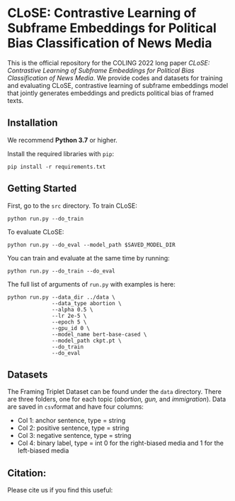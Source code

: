 # CLoSE: Contrastive Learning of Subframe Embeddings for Political Bias Classification of News Media

This is the official repository for the COLING 2022 long paper *CLoSE: Contrastive Learning of Subframe Embeddings for Political Bias Classification of News Media*. 
We provide codes and datasets for training and evaluating  CLoSE, contrastive learning of subframe embeddings model that jointly generates embeddings and predicts political bias of framed texts.

## Installation
We recommend **Python 3.7** or higher. 

Install the required libraries with `pip`:
```
pip install -r requirements.txt
```

## Getting Started
First, go to the `src` directory.
To train CLoSE:
```
python run.py --do_train
```

To evaluate CLoSE:
```
python run.py --do_eval --model_path $SAVED_MODEL_DIR
```

You can train and evaluate at the same time by running:
```
python run.py --do_train --do_eval
```

The full list of arguments of `run.py` with examples is here:
```
python run.py --data_dir ../data \
              --data_type abortion \
              --alpha 0.5 \
              --lr 2e-5 \
              --epoch 5 \
              --gpu_id 0 \
              --model_name bert-base-cased \
              --model_path ckpt.pt \
              --do_train
              --do_eval
```


## Datasets
The Framing Triplet Dataset can be found under the `data` directory.
There are three folders, one for each topic (*abortion, gun,* and *immigration*).
Data are saved in `csv`format and have four columns:
- Col 1: anchor sentence,   type = string
- Col 2: positive sentence, type = string
- Col 3: negative sentence, type = string
- Col 4: binary label,      type = int 
         0 for the right-biased media and 1 for the left-biased media


## Citation:
Please cite us if you find this useful: